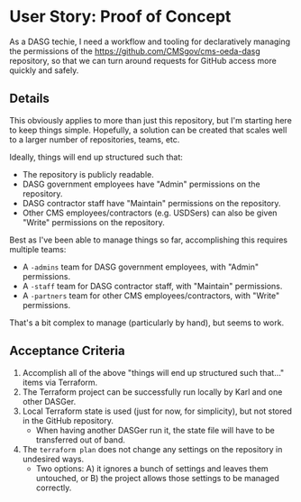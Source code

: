 # User Story: Proof of Concept

As a DASG techie,
  I need a workflow and tooling for declaratively managing the permissions of the <https://github.com/CMSgov/cms-oeda-dasg> repository,
  so that we can turn around requests for GitHub access more quickly and safely.


## Details

This obviously applies to more than just this repository,
  but I'm starting here to keep things simple.
Hopefully, a solution can be created that scales well to a larger number of repositories, teams, etc.

Ideally, things will end up structured such that:

* The repository is publicly readable.
* DASG government employees have "Admin" permissions on the repository.
* DASG contractor staff have "Maintain" permissions on the repository.
* Other CMS employees/contractors (e.g. USDSers) can also be given "Write" permissions on the repository.

Best as I've been able to manage things so far,
  accomplishing this requires multiple teams:

* A `-admins` team for DASG government employees, with "Admin" permissions.
* A `-staff` team for DASG contractor staff, with "Maintain" permissions.
* A `-partners` team for other CMS employees/contractors, with "Write" permissions.

That's a bit complex to manage (particularly by hand),
  but seems to work.


## Acceptance Criteria

1. Accomplish all of the above "things will end up structured such that..." items via Terraform.
2. The Terraform project can be successfully run locally by Karl and one other DASGer.
3. Local Terraform state is used (just for now, for simplicity), but not stored in the GitHub repository.
    * When having another DASGer run it, the state file will have to be transferred out of band.
4. The `terraform plan` does not change any settings on the repository in undesired ways.
    * Two options: A) it ignores a bunch of settings and leaves them untouched, or B) the project allows those settings to be managed correctly.

